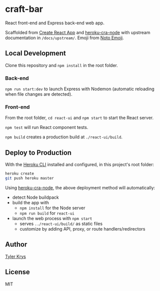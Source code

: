 # craft-bar

React front-end and Express back-end web app.

Scaffolded from [Create React App](https://create-react-app.dev/) and [heroku-cra-node](https://github.com/mars/heroku-cra-node) with upstream documentation in `/docs/upstream/`. Emoji from [Noto Emoji](https://github.com/googlefonts/noto-emoji).

## Local Development

Clone this repository and `npm install` in the root folder.

### Back-end

`npm run start:dev` to launch Express with Nodemon (automatic reloading when file changes are detected).

### Front-end

From the root folder, `cd react-ui` and `npm start` to start the React server.

`npm test` will run React component tests.

`npm build` creates a production build at `./react-ui/build`.

## Deploy to Production

With the [Heroku CLI](https://devcenter.heroku.com/articles/heroku-cli) installed and configured, in this project's root folder:

```sh
heroku create
git push heroku master
```

Using [heroku-cra-node](https://github.com/mars/heroku-cra-node), the above deployment method will automatically:
- detect Node buildpack
- build the app with
  - `npm install` for the Node server
  - `npm run build` for `react-ui`
- launch the web process with `npm start`
  - serves `../react-ui/build/` as static files
  - customize by adding API, proxy, or route handlers/redirectors

## Author

[Tyler Krys](https://www.tylerkrys.ca)

## License

MIT
